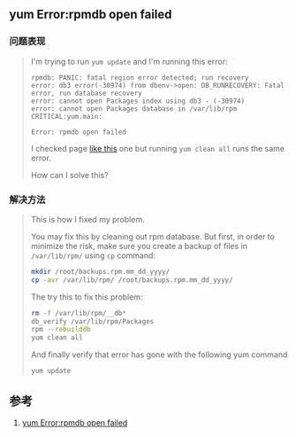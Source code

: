 ﻿## yum Error:rpmdb open failed



### 问题表现

>I'm trying to run `yum update` and I'm running this error:
>
>```
>rpmdb: PANIC: fatal region error detected; run recovery
>error: db3 error(-30974) from dbenv->open: DB_RUNRECOVERY: Fatal error, run database recovery
>error: cannot open Packages index using db3 - (-30974)
>error: cannot open Packages database in /var/lib/rpm
>CRITICAL:yum.main:
>
>Error: rpmdb open failed
>```
>
>I checked page [like this](http://www.linuxquestions.org/questions/linux-newbie-8/error-rpmdb-open-failed-4175469229/) one but running `yum clean all` runs the same error.
>
>How can I solve this?



### 解决方法

> This is how I fixed my problem.
>
> You may fix this by cleaning out rpm database. But first, in order to minimize the risk, make sure you create a backup of files in `/var/lib/rpm/` using `cp` command:
>
> ```bash
> mkdir /root/backups.rpm.mm_dd_yyyy/
> cp -avr /var/lib/rpm/ /root/backups.rpm.mm_dd_yyyy/
> ```
>
> The try this to fix this problem:
>
> ```bash
> rm -f /var/lib/rpm/__db*
> db_verify /var/lib/rpm/Packages
> rpm --rebuilddb
> yum clean all
> ```
>
> And finally verify that error has gone with the following yum command
>
> ```bash
> yum update
> ```





## 参考

1. [yum Error:rpmdb open failed](https://unix.stackexchange.com/questions/198703/yum-errorrpmdb-open-failed)
